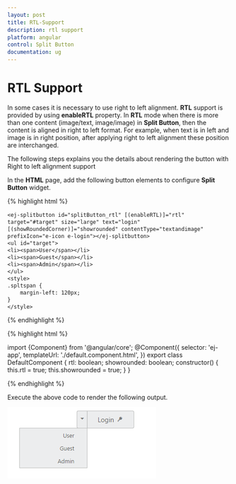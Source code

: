 ```yaml
---
layout: post
title: RTL-Support
description: rtl support
platform: angular
control: Split Button
documentation: ug
---
```


# RTL Support

In some cases it is necessary to use right to left alignment. **RTL** support is provided by using **enableRTL** property. In **RTL** mode when there is more than one content (image/text, image/image) in **Split Button**, then the content is aligned in right to left format. For example, when text is in left and image is in right position, after applying right to left alignment these position are interchanged.

The following steps explains you the details about rendering the button with Right to left alignment support

In the **HTML** page, add the following button elements to configure **Split Button** widget.

{% highlight html %}

    <ej-splitbutton id="splitButton_rtl" [(enableRTL)]="rtl" target="#target" size="large" text="login" [(showRoundedCorner)]="showrounded" contentType="textandimage" prefixIcon="e-icon e-login"></ej-splitbutton>
    <ul id="target">
    <li><span>User</span></li>
    <li><span>Guest</span></li>
    <li><span>Admin</span></li>
    </ul> 
    <style>
    .spltspan {
        margin-left: 120px;
    }
    </style>

{% endhighlight %}


{% highlight html %}

import {Component} from '@angular/core';
@Component({
    selector: 'ej-app',
    templateUrl: './default.component.html',
})
export class DefaultComponent {
    rtl: boolean;
    showrounded: boolean;
    constructor() {
        this.rtl = true;
        this.showrounded = true;
    }
}

{% endhighlight %}

Execute the above code to render the following output.

![](/Angular/SplitButton/RTL-Support_images/RTL-Support_img1.png) 

